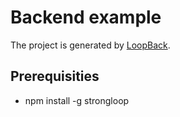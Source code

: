 # Backend example

The project is generated by [LoopBack](http://loopback.io).

## Prerequisities
- npm install -g strongloop